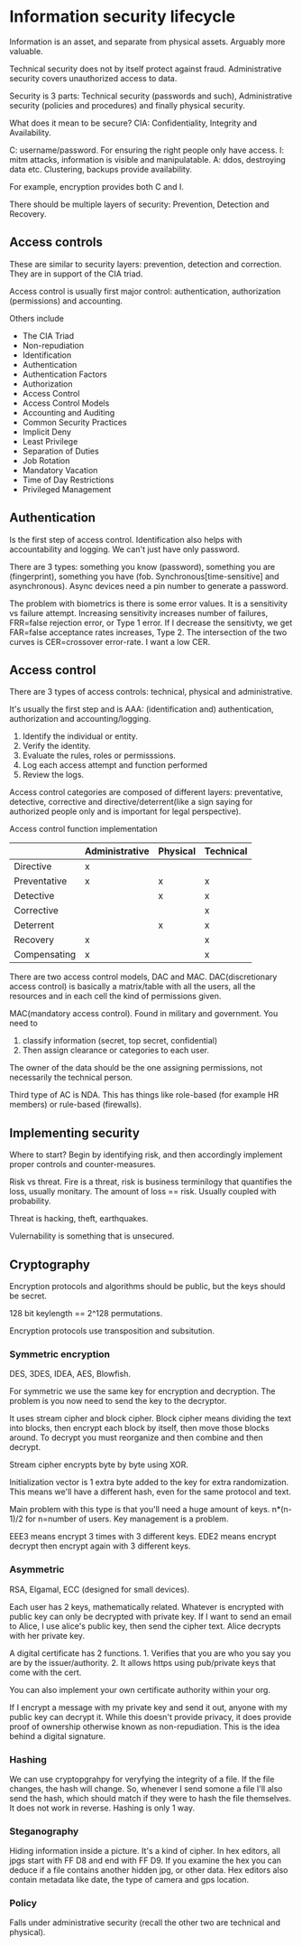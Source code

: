 # Information security lifecycle

Information is an asset, and separate from physical assets. Arguably more valuable.

Technical security does not by itself protect against fraud. Administrative security covers unauthorized access to data.

Security is 3 parts: Technical security (passwords and such), Administrative security (policies and procedures) and finally physical security.

What does it mean to be secure? CIA: Confidentiality, Integrity and Availability.

C: username/password. For ensuring the right people only have access.
I: mitm attacks, information is visible and manipulatable.
A: ddos, destroying data etc. Clustering, backups provide availability.

For example, encryption provides both C and I.

There should be multiple layers of security: Prevention, Detection and Recovery.

## Access controls

These are similar to security layers: prevention, detection and correction. They are in support of the CIA triad.

Access control is usually first major control: authentication, authorization (permissions) and accounting.

Others include

* The CIA Triad
* Non-repudiation
* Identification
* Authentication
* Authentication Factors
* Authorization
* Access Control
* Access Control Models
* Accounting and Auditing
* Common Security Practices
* Implicit Deny
* Least Privilege
* Separation of Duties
* Job Rotation
* Mandatory Vacation
* Time of Day Restrictions
* Privileged Management

## Authentication

Is the first step of access control. Identification also helps with accountability and logging. We can't just have only password.

There are 3 types: something you know (password), something you are (fingerprint), something you have (fob. Synchronous[time-sensitive] and asynchronous). Async devices need a pin number to generate a password.

The problem with biometrics is there is some error values. It is a sensitivity vs failure attempt. Increasing sensitivity increases number of failures, FRR=false rejection error, or Type 1 error. If I decrease the sensitivty, we get FAR=false acceptance rates increases, Type 2. The intersection of the two curves is CER=crossover error-rate. I want a low CER.

## Access control

There are 3 types of access controls: technical, physical and administrative.

It's usually the first step and is AAA: (identification and) authentication, authorization and accounting/logging.

1. Identify the individual or entity.
2. Verify the identity.
3. Evaluate the rules, roles or permisssions.
4. Log each access attempt and function performed
5. Review the logs.

Access control categories are composed of different layers: preventative, detective, corrective and directive/deterrent(like a sign saying for authorized people only and is important for legal perspective).

Access control function implementation

|       	|  Administrative 	|   Physical	|  Technical 	|
|:-------|---	|---	|---	|
| Directive  	|   x	|   	|   	|
| Preventative  |  x 	|  x 	|  x 	|
| Detective  	|   	|  x 	|   x	|
| Corrective  	|   	|   	|   x	|
| Deterrent  	|   	|   x	|   x	|
|  Recovery	    |   x	|   	|   x	|
| Compensating  |   x	|   	|   x	|

There are two access control models, DAC and MAC.
DAC(discretionary access control) is basically a matrix/table with all the users, all the resources and in each cell the kind of permissions given.

MAC(mandatory access control). Found in military and government. You need to

1. classify information (secret, top secret, confidential)
2. Then assign clearance or categories to each user.

The owner of the data should be the one assigning permissions, not necessarily the technical person.

Third type of AC is NDA. This has things like role-based (for example HR members) or rule-based (firewalls).

## Implementing security

Where to start? Begin by identifying risk, and then accordingly implement proper controls and counter-measures.

Risk vs threat. Fire is a threat, risk is business terminilogy that quantifies the loss, usually monitary. The amount of loss == risk. Usually coupled with probability.

Threat is hacking, theft, earthquakes.

Vulernability is something that is unsecured.

## Cryptography

Encryption protocols and algorithms should be public, but the keys should be secret.

128 bit keylength == 2^128 permutations.

Encryption protocols use transposition and subsitution.

### Symmetric encryption

DES, 3DES, IDEA, AES, Blowfish.

For symmetric we use the same key for encryption and decryption. The problem is you now need to send the key to the decryptor.

It uses stream cipher and block cipher. Block cipher means dividing the text into blocks, then encrypt each block by itself, then move those blocks around. To decrypt you must reorganize and then combine and then decrypt.

Stream cipher encrypts byte by byte using XOR.

Initialization vector is 1 extra byte added to the key for extra randomization. This means we'll have a different hash, even for the same protocol and text.

Main problem with this type is that you'll need a huge amount of keys. n*(n-1)/2 for n=number of users. Key management is a problem.

EEE3 means encrypt 3 times with 3 different keys.
EDE2 means encrypt decrypt then encrypt again with 3 different keys.

### Asymmetric

RSA, Elgamal, ECC (designed for small devices).

Each user has 2 keys, mathematically related. Whatever is encrypted with public key can only be decrypted with private key. If I want to send an email to Alice, I use alice's public key, then send the cipher text. Alice decrypts with her private key.

A digital certificate has 2 functions. 1. Verifies that you are who you say you are by the issuer/authority. 2. It allows https using pub/private keys that come with the cert.

You can also implement your own certificate authority within your org.

If I encrypt a message with my private key and send it out, anyone with my public key can decrypt it. While this doesn't provide privacy, it does provide proof of ownership otherwise known as non-repudiation. This is the idea behind a digital signature.

### Hashing

We can use cryptopgrahpy for veryfying the integrity of a file. If the file changes, the hash will change. So, whenever I send somone a file I'll also send the hash, which should match if they were to hash the file themselves. It does not work in reverse. Hashing is only 1 way.

### Steganography

Hiding information inside a picture. It's a kind of cipher. In hex editors, all jpgs start with FF D8 and end with FF D9. If you examine the hex you can deduce if a file contains another hidden jpg, or other data. Hex editors also contain metadata like date, the type of camera and gps location.

### Policy

Falls under administrative security (recall the other two are technical and physical).